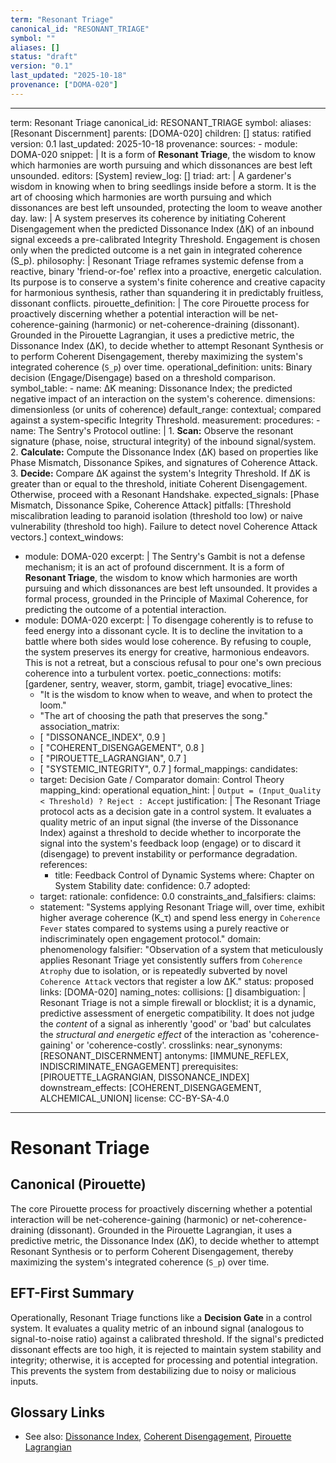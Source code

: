 ```yaml
---
term: "Resonant Triage"
canonical_id: "RESONANT_TRIAGE"
symbol: ""
aliases: []
status: "draft"
version: "0.1"
last_updated: "2025-10-18"
provenance: ["DOMA-020"]
---
```


---
term: Resonant Triage
canonical_id: RESONANT_TRIAGE
symbol: 
aliases: [Resonant Discernment]
parents: [DOMA-020]
children: []
status: ratified
version: 0.1
last_updated: 2025-10-18
provenance:
  sources:
    - module: DOMA-020
      snippet: |
        It is a form of **Resonant Triage**, the wisdom to know which harmonies are worth pursuing and which dissonances are best left unsounded.
  editors: [System]
  review_log: []
triad:
  art: |
    A gardener's wisdom in knowing when to bring seedlings inside before a storm. It is the art of choosing which harmonies are worth pursuing and which dissonances are best left unsounded, protecting the loom to weave another day.
  law: |
    A system preserves its coherence by initiating Coherent Disengagement when the predicted Dissonance Index (ΔK) of an inbound signal exceeds a pre-calibrated Integrity Threshold. Engagement is chosen only when the predicted outcome is a net gain in integrated coherence (S_p).
  philosophy: |
    Resonant Triage reframes systemic defense from a reactive, binary 'friend-or-foe' reflex into a proactive, energetic calculation. Its purpose is to conserve a system's finite coherence and creative capacity for harmonious synthesis, rather than squandering it in predictably fruitless, dissonant conflicts.
pirouette_definition: |
  The core Pirouette process for proactively discerning whether a potential interaction will be net-coherence-gaining (harmonic) or net-coherence-draining (dissonant). Grounded in the Pirouette Lagrangian, it uses a predictive metric, the Dissonance Index (ΔK), to decide whether to attempt Resonant Synthesis or to perform Coherent Disengagement, thereby maximizing the system's integrated coherence (`S_p`) over time.
operational_definition:
  units: Binary decision (Engage/Disengage) based on a threshold comparison.
  symbol_table:
    - name: ΔK
      meaning: Dissonance Index; the predicted negative impact of an interaction on the system's coherence.
      dimensions: dimensionless (or units of coherence)
      default_range: contextual; compared against a system-specific Integrity Threshold.
  measurement:
    procedures:
      - name: The Sentry's Protocol
        outline: |
          1. **Scan:** Observe the resonant signature (phase, noise, structural integrity) of the inbound signal/system.
          2. **Calculate:** Compute the Dissonance Index (ΔK) based on properties like Phase Mismatch, Dissonance Spikes, and signatures of Coherence Attack.
          3. **Decide:** Compare ΔK against the system's Integrity Threshold. If ΔK is greater than or equal to the threshold, initiate Coherent Disengagement. Otherwise, proceed with a Resonant Handshake.
        expected_signals: [Phase Mismatch, Dissonance Spike, Coherence Attack]
        pitfalls: [Threshold miscalibration leading to paranoid isolation (threshold too low) or naive vulnerability (threshold too high). Failure to detect novel Coherence Attack vectors.]
context_windows:
  - module: DOMA-020
    excerpt: |
      The Sentry's Gambit is not a defense mechanism; it is an act of profound discernment. It is a form of **Resonant Triage**, the wisdom to know which harmonies are worth pursuing and which dissonances are best left unsounded. It provides a formal process, grounded in the Principle of Maximal Coherence, for predicting the outcome of a potential interaction.
  - module: DOMA-020
    excerpt: |
      To disengage coherently is to refuse to feed energy into a dissonant cycle. It is to decline the invitation to a battle where both sides would lose coherence. By refusing to couple, the system preserves its energy for creative, harmonious endeavors. This is not a retreat, but a conscious refusal to pour one's own precious coherence into a turbulent vortex.
poetic_connections:
  motifs: [gardener, sentry, weaver, storm, gambit, triage]
  evocative_lines:
    - "It is the wisdom to know when to weave, and when to protect the loom."
    - "The art of choosing the path that preserves the song."
  association_matrix:
    - [ "DISSONANCE_INDEX", 0.9 ]
    - [ "COHERENT_DISENGAGEMENT", 0.8 ]
    - [ "PIROUETTE_LAGRANGIAN", 0.7 ]
    - [ "SYSTEMIC_INTEGRITY", 0.7 ]
formal_mappings:
  candidates:
    - target: Decision Gate / Comparator
      domain: Control Theory
      mapping_kind: operational
      equation_hint: |
        `Output = (Input_Quality < Threshold) ? Reject : Accept`
      justification: |
        The Resonant Triage protocol acts as a decision gate in a control system. It evaluates a quality metric of an input signal (the inverse of the Dissonance Index) against a threshold to decide whether to incorporate the signal into the system's feedback loop (engage) or to discard it (disengage) to prevent instability or performance degradation.
      references:
        - title: Feedback Control of Dynamic Systems
          where: Chapter on System Stability
          date: 
      confidence: 0.7
  adopted:
    - target: 
      rationale: 
      confidence: 0.0
constraints_and_falsifiers:
  claims:
    - statement: "Systems applying Resonant Triage will, over time, exhibit higher average coherence (K_τ) and spend less energy in `Coherence Fever` states compared to systems using a purely reactive or indiscriminately open engagement protocol."
      domain: phenomenology
      falsifier: "Observation of a system that meticulously applies Resonant Triage yet consistently suffers from `Coherence Atrophy` due to isolation, or is repeatedly subverted by novel `Coherence Attack` vectors that register a low ΔK."
      status: proposed
      links: [DOMA-020]
naming_notes:
  collisions: []
  disambiguation: |
    Resonant Triage is not a simple firewall or blocklist; it is a dynamic, predictive assessment of energetic compatibility. It does not judge the *content* of a signal as inherently 'good' or 'bad' but calculates the *structural and energetic effect* of the interaction as 'coherence-gaining' or 'coherence-costly'.
crosslinks:
  near_synonyms: [RESONANT_DISCERNMENT]
  antonyms: [IMMUNE_REFLEX, INDISCRIMINATE_ENGAGEMENT]
  prerequisites: [PIROUETTE_LAGRANGIAN, DISSONANCE_INDEX]
  downstream_effects: [COHERENT_DISENGAGEMENT, ALCHEMICAL_UNION]
license: CC-BY-SA-4.0
---

# Resonant Triage

## Canonical (Pirouette)
The core Pirouette process for proactively discerning whether a potential interaction will be net-coherence-gaining (harmonic) or net-coherence-draining (dissonant). Grounded in the Pirouette Lagrangian, it uses a predictive metric, the Dissonance Index (ΔK), to decide whether to attempt Resonant Synthesis or to perform Coherent Disengagement, thereby maximizing the system's integrated coherence (`S_p`) over time.

## EFT-First Summary
Operationally, Resonant Triage functions like a **Decision Gate** in a control system. It evaluates a quality metric of an inbound signal (analogous to signal-to-noise ratio) against a calibrated threshold. If the signal's predicted dissonant effects are too high, it is rejected to maintain system stability and integrity; otherwise, it is accepted for processing and potential integration. This prevents the system from destabilizing due to noisy or malicious inputs.

## Glossary Links
- See also: [Dissonance Index](<#>), [Coherent Disengagement](<#>), [Pirouette Lagrangian](<#>)